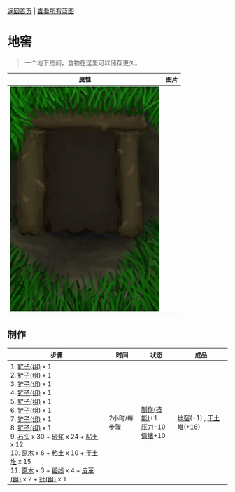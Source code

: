 [返回首页](index.md)   |  [查看所有蓝图](blueprint.md)
# 地窖  
> 一个地下房间，食物在这里可以储存更久。  
  
  属性  |   图片   
 ----  |  ----:   
   |  ![](Sprite/Cellar.png)   
  
## 制作  
步骤  |  时间  |  状态  |  成品  
----  |  ----  |  ----  |  ----  
1. [铲子(组)](GpTag_Shovel.md) x 1<br>2. [铲子(组)](GpTag_Shovel.md) x 1<br>3. [铲子(组)](GpTag_Shovel.md) x 1<br>4. [铲子(组)](GpTag_Shovel.md) x 1<br>5. [铲子(组)](GpTag_Shovel.md) x 1<br>6. [铲子(组)](GpTag_Shovel.md) x 1<br>7. [铲子(组)](GpTag_Shovel.md) x 1<br>8. [铲子(组)](GpTag_Shovel.md) x 1<br>9. [石头](Stone.md) x 30 + [砂浆](Mortar.md) x 24 + [粘土](Clay.md) x 12<br>10. [原木](Log.md) x 6 + [粘土](Clay.md) x 10 + [干土堆](DirtPile.md) x 15<br>11. [原木](Log.md) x 3 + [细线](CordFiber.md) x 4 + [皮革(组)](GpTag_Leather.md) x 2 + [针(组)](GpTag_Needle.md) x 1  |  2小时/每步骤  |  [制作(技能)](Skill_Crafting.md)+1<br>[压力](Stress.md)-10<br>[情绪](Morale.md)+10  |  [地窖](CellarEntrance.md)(+1) , [干土堆](DirtPile.md)(+16)  
